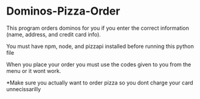 # Dominos-Pizza-Order
This program orders dominos for you if you enter the correct information (name, address, and credit card info).

You must have npm, node, and pizzapi installed before running this python file

When you place your order you must use the codes given to you from the menu or it wont work.

*Make sure you actually want to order pizza so you dont charge your card unnecissarilly
